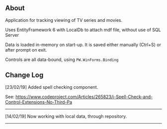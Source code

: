 About
------
Application for tracking viewing of TV series and movies.

Uses EntityFramework 6 with LocalDb to attach mdf file, without use of SQL Server

Data is loaded in-memory on start-up. It is saved either manually (Ctrl+S) or after prompt on exit.

Controls are all data-bound, using <code>PW.WinForms.Binding</code>


Change Log
---
[23/02/19] Added spell checking component.

See: https://www.codeproject.com/Articles/265823/i-Spell-Check-and-Control-Extensions-No-Third-Pa

---
[14/02/19] Now working with local data, through repository.

---
